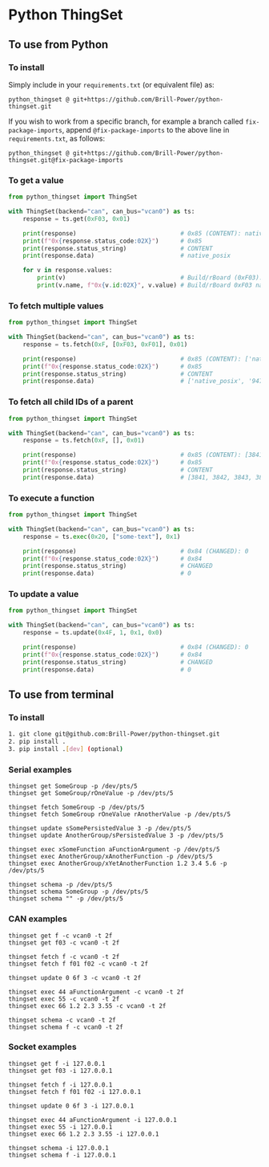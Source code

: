 # Python ThingSet

## To use from Python

### To install

Simply include in your `requirements.txt` (or equivalent file) as:

```
python_thingset @ git+https://github.com/Brill-Power/python-thingset.git
```

If you wish to work from a specific branch, for example a branch called `fix-package-imports`, append `@fix-package-imports` to the above line in `requirements.txt`, as follows:

```
python_thingset @ git+https://github.com/Brill-Power/python-thingset.git@fix-package-imports
```

### To get a value

```python
from python_thingset import ThingSet

with ThingSet(backend="can", can_bus="vcan0") as ts:
    response = ts.get(0xF03, 0x01)

    print(response)                             # 0x85 (CONTENT): native_posix
    print(f"0x{response.status_code:02X}")      # 0x85
    print(response.status_string)               # CONTENT
    print(response.data)                        # native_posix

    for v in response.values:
        print(v)                                # Build/rBoard (0xF03): native_posix
        print(v.name, f"0x{v.id:02X}", v.value) # Build/rBoard 0xF03 native_posix
```

### To fetch multiple values

```python
from python_thingset import ThingSet

with ThingSet(backend="can", can_bus="vcan0") as ts:
    response = ts.fetch(0xF, [0xF03, 0xF01], 0x01)

    print(response)                             # 0x85 (CONTENT): ['native_posix', '947c30f8']
    print(f"0x{response.status_code:02X}")      # 0x85
    print(response.status_string)               # CONTENT
    print(response.data)                        # ['native_posix', '947c30f8']
```

### To fetch all child IDs of a parent

```python
from python_thingset import ThingSet

with ThingSet(backend="can", can_bus="vcan0") as ts:
    response = ts.fetch(0xF, [], 0x01)

    print(response)                             # 0x85 (CONTENT): [3841, 3842, 3843, 3845, 3849]
    print(f"0x{response.status_code:02X}")      # 0x85
    print(response.status_string)               # CONTENT
    print(response.data)                        # [3841, 3842, 3843, 3845, 3849]
```

### To execute a function

```python
from python_thingset import ThingSet

with ThingSet(backend="can", can_bus="vcan0") as ts:
    response = ts.exec(0x20, ["some-text"], 0x1)

    print(response)                             # 0x84 (CHANGED): 0
    print(f"0x{response.status_code:02X}")      # 0x84
    print(response.status_string)               # CHANGED
    print(response.data)                        # 0
```

### To update a value

```python
from python_thingset import ThingSet

with ThingSet(backend="can", can_bus="vcan0") as ts:
    response = ts.update(0x4F, 1, 0x1, 0x0)

    print(response)                             # 0x84 (CHANGED): 0
    print(f"0x{response.status_code:02X}")      # 0x84
    print(response.status_string)               # CHANGED
    print(response.data)                        # 0
```

## To use from terminal

### To install

```bash
1. git clone git@github.com:Brill-Power/python-thingset.git
2. pip install .
3. pip install .[dev] (optional)
```

### Serial examples

```
thingset get SomeGroup -p /dev/pts/5
thingset get SomeGroup/rOneValue -p /dev/pts/5

thingset fetch SomeGroup -p /dev/pts/5
thingset fetch SomeGroup rOneValue rAnotherValue -p /dev/pts/5

thingset update sSomePersistedValue 3 -p /dev/pts/5
thingset update AnotherGroup/sPersistedValue 3 -p /dev/pts/5

thingset exec xSomeFunction aFunctionArgument -p /dev/pts/5
thingset exec AnotherGroup/xAnotherFunction -p /dev/pts/5
thingset exec AnotherGroup/xYetAnotherFunction 1.2 3.4 5.6 -p /dev/pts/5

thingset schema -p /dev/pts/5
thingset schema SomeGroup -p /dev/pts/5
thingset schema "" -p /dev/pts/5
```

### CAN examples

```
thingset get f -c vcan0 -t 2f
thingset get f03 -c vcan0 -t 2f

thingset fetch f -c vcan0 -t 2f
thingset fetch f f01 f02 -c vcan0 -t 2f

thingset update 0 6f 3 -c vcan0 -t 2f

thingset exec 44 aFunctionArgument -c vcan0 -t 2f
thingset exec 55 -c vcan0 -t 2f
thingset exec 66 1.2 2.3 3.55 -c vcan0 -t 2f

thingset schema -c vcan0 -t 2f
thingset schema f -c vcan0 -t 2f
```

### Socket examples

```
thingset get f -i 127.0.0.1
thingset get f03 -i 127.0.0.1

thingset fetch f -i 127.0.0.1
thingset fetch f f01 f02 -i 127.0.0.1

thingset update 0 6f 3 -i 127.0.0.1

thingset exec 44 aFunctionArgument -i 127.0.0.1
thingset exec 55 -i 127.0.0.1
thingset exec 66 1.2 2.3 3.55 -i 127.0.0.1

thingset schema -i 127.0.0.1
thingset schema f -i 127.0.0.1
```
